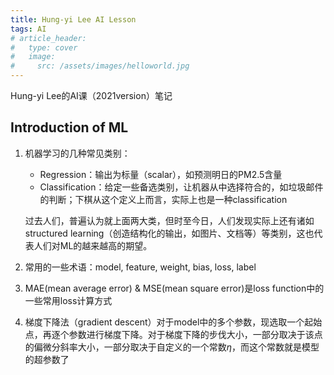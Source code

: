 ```yaml
---
title: Hung-yi Lee AI Lesson
tags: AI
# article_header:
#   type: cover
#   image:
#     src: /assets/images/helloworld.jpg
---
```


<!-- write excerpt here -->
Hung-yi Lee的AI课（2021version）笔记

<!--more-->

## Introduction of ML
1. 机器学习的几种常见类别：
   - Regression：输出为标量（scalar），如预测明日的PM2.5含量
   - Classification：给定一些备选类别，让机器从中选择符合的，如垃圾邮件的判断；下棋从这个定义上而言，实际上也是一种classification
   
   过去人们，普遍认为就上面两大类，但时至今日，人们发现实际上还有诸如structured learning（创造结构化的输出，如图片、文档等）等类别，这也代表人们对ML的越来越高的期望。
2. 常用的一些术语：model, feature, weight, bias, loss, label
3. MAE(mean average error) & MSE(mean square error)是loss function中的一些常用loss计算方式
4. 梯度下降法（gradient descent）对于model中的多个参数，现选取一个起始点，再逐个参数进行梯度下降。对于梯度下降的步伐大小，一部分取决于该点的偏微分斜率大小，一部分取决于自定义的一个常数$\eta$，而这个常数就是模型的超参数了

## 